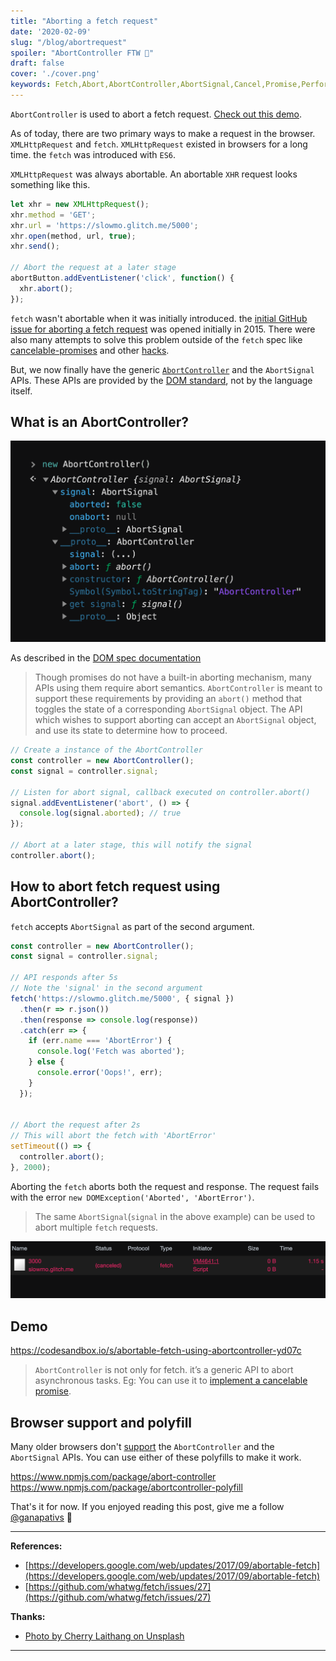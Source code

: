 ```yaml
---
title: "Aborting a fetch request"
date: '2020-02-09'
slug: "/blog/abortrequest"
spoiler: "AbortController FTW 🎉"
draft: false
cover: './cover.png'
keywords: Fetch,Abort,AbortController,AbortSignal,Cancel,Promise,Performance,Cancelable
---
```


`AbortController` is used to abort a fetch request. [Check out this demo](#demo).

As of today, there are two primary ways to make a request in the browser. `XMLHttpRequest` and `fetch`.
`XMLHttpRequest` existed in browsers for a long time. the `fetch` was introduced with `ES6`.

`XMLHttpRequest` was always abortable. An abortable `XHR` request looks something like this.

```javascript
let xhr = new XMLHttpRequest();
xhr.method = 'GET';
xhr.url = 'https://slowmo.glitch.me/5000';
xhr.open(method, url, true);
xhr.send();

// Abort the request at a later stage
abortButton.addEventListener('click', function() {
  xhr.abort();
});
```

`fetch` wasn't abortable when it was initially introduced.
the [initial GitHub issue for aborting a fetch request][abort fetch issue] was opened initially in 2015.
There were also many attempts to solve this problem outside of the `fetch` spec
like [cancelable-promises][cancelable-promises-github] and other [hacks][cancelable-promise-hack].

But, we now finally have the generic [`AbortController`][abort controller MDN] and the `AbortSignal` APIs.
These APIs are provided by the [DOM standard][DOM standard], not by the language itself.

## What is an AbortController?

![Abort controller in the devtool](./abort-controller-devtool-eval.png)

As described in the [DOM spec documentation][DOM standard]

> Though promises do not have a built-in aborting mechanism, many APIs using them require
> abort semantics. `AbortController` is meant to support these requirements by providing an `abort()`
> method that toggles the state of a corresponding `AbortSignal` object. The API which wishes to
> support aborting can accept an `AbortSignal` object, and use its state to determine how to proceed.

```js
// Create a instance of the AbortController
const controller = new AbortController();
const signal = controller.signal;

// Listen for abort signal, callback executed on controller.abort()
signal.addEventListener('abort', () => {
  console.log(signal.aborted); // true
});

// Abort at a later stage, this will notify the signal
controller.abort();
```

## How to abort fetch request using AbortController?

`fetch` accepts `AbortSignal` as part of the second argument.

```js
const controller = new AbortController();
const signal = controller.signal;

// API responds after 5s
// Note the 'signal' in the second argument
fetch('https://slowmo.glitch.me/5000', { signal })
  .then(r => r.json())
  .then(response => console.log(response))
  .catch(err => {
    if (err.name === 'AbortError') {
      console.log('Fetch was aborted');
    } else {
      console.error('Oops!', err);
    }
  });


// Abort the request after 2s
// This will abort the fetch with 'AbortError'
setTimeout(() => {
  controller.abort();
}, 2000);
```

Aborting the `fetch` aborts both the request and response.
The request fails with the error `new DOMException('Aborted', 'AbortError')`.

> The same `AbortSignal`(`signal` in the above example) can be used to abort multiple `fetch` requests.

![Aborted fetch request in the devtool](./fetch-devtool-cancelled.png)

## Demo

https://codesandbox.io/s/abortable-fetch-using-abortcontroller-yd07c

> `AbortController` is not only for fetch. it’s a generic API to abort asynchronous tasks.
> Eg: You can use it to [implement a cancelable promise][cancel promise].

## Browser support and polyfill

<CaniuseEmbed featureName="abortcontroller" />

Many older browsers don't [support][abortcontroller caniuse] the `AbortController` and the `AbortSignal` APIs.
You can use either of these polyfills to make it work.

https://www.npmjs.com/package/abort-controller
https://www.npmjs.com/package/abortcontroller-polyfill

That's it for now. If you enjoyed reading this post, give me a follow [@ganapativs](https://twitter.com/ganapativs) 😬

---

**References:**

- [https://developers.google.com/web/updates/2017/09/abortable-fetch](https://developers.google.com/web/updates/2017/09/abortable-fetch)
- [https://github.com/whatwg/fetch/issues/27](https://github.com/whatwg/fetch/issues/27)

**Thanks:**

- [Photo by Cherry Laithang on Unsplash](https://unsplash.com/photos/NmPpz1jA_JE)

---

[abort fetch issue]: https://github.com/whatwg/fetch/issues/27
[cancelable-promises-github]: https://github.com/tc39/proposal-cancelable-promises
[cancelable-promise-hack]: https://github.com/whatwg/fetch/issues/27#issuecomment-267483591
[cancel promise]: https://egghead.io/lessons/react-cancel-a-promise-using-abortcontroller
[DOM standard]: https://dom.spec.whatwg.org/#aborting-ongoing-activities
[abort controller MDN]: https://developer.mozilla.org/en-US/docs/Web/API/AbortController
[abortcontroller caniuse]: https://caniuse.com/#feat=abortcontroller
